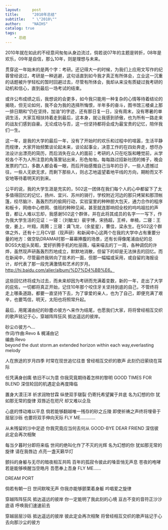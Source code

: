 ```yaml
---
layout:     post
title:      "2010年总结"
subtitle:   " \"2010\""
author:     "NAIHS"
catalog: true
tags:
    - 总结
---
```


2010年就在如此的不经意间匆匆从身边流过，倘若说07年的主题是转折，08年是欢乐，09年是自信，那么10年，则是理想与未来。

贯穿这一年始末的是两个字：考研。还记得大一的时候，为我们上应用文写作的纪蓉曾经说过，考研是一种逃避，这句话直到如今我才真正有所体会，立业这一沉重的话题被升学轻松的暂时回避过去，尽管有所体会，我却从来没有质疑过我考研的动机和信心，直到最后一场考试的结束。

或许公布成绩之后，我想说的会更多，如今我只能用一种复杂的心情等待着结论的揭晓，但无论如何，我不会为我的选择所悔恨，半年多的奋斗，图书馆三楼桌上那一排日期和“仍在坚持，加油”的字迹，还有那日复一日，没有周末，没有寒暑的单调生活，大家互相扶持着走到最后，这本身，就让我感到骄傲，也为所有一路走来的战友们感到自豪。无论成功与否，这一份坚持都将会成为最宝贵的记忆，陪伴我们一生。

这一年，是我的大学的最后一年，没有了开始时的欢乐和过程中的喧嚣，生活平静而规律，大家开始频繁谈论起未来，谈论起事业，决意工作的在四处奔走，想尽办法设计出漂亮的简历，而后消失在众人的面前；考研的人只在吃饭和睡觉前，从学校各个不为人所注意的角落里钻出来，形色匆匆。每每路过招新社团的摊子，晚会发票的门口，多数人都会看一眼，而后开始感慨自己当年的日子，一些人遗憾过往，一些人无欲无求，而剩下那些人，则忐忑地遥望着地平线的方向，期盼而又不安地等待着明天的到来。

公平的说，我的大学生涯是充实的，502这一团体在我们每个人的心中都留下了太多值得回忆的记忆，扬州、宜兴、苏州的骑行，学校附近河边的那只烤架和那顶帐篷，绞尽脑汁、轰轰烈烈的偷网行动，实验室里的种种胆大包天，通力合作的程序和板卡，网络中心修网、值班的种种见闻，甚至就连那响彻全校的呜呜祖拉的声音，都让人难以忘却，我感谢502这个群体，并在此将其成员的名字一一写下，作为我大学生活的见证：一寝：（刘敏龙）裴宇博，宋扬超，王梓，单楠，二寝：王俊，姜上，叶翔，周腾；三寝：龚飞龙，（余星星），曹佳，梁永生。在502这个群体之外，还有十三月CV部（现声研）和新闻中心这两个在我的大学中占有重要分量的地方：做空轨DRAMA时那一幕幕捧腹的场景，还有长得像尾浦由纪的总BOSS大姐头吴暇，爱好折腾手机的杜丽薇，喵来喵去的丁一周，各种调侃的许烨，虽然现声研轰轰烈烈地成立，默默地消散，但留下的却是无法抹去的回忆。而在新闻中，尽管最终我转向了技术的一面，但那一幅幅或采用，或自留的海报设计，却代表了那一段充满激情和艺术的岁月。http://hi.baidu.com/alier/album/%D7%D4%BB%E6。

这些回忆终将成为过去，而未来却因为考研而充满着变数，新的一年，走出了大学的庇佑，一切都将真正开始，记住10年那个咬住牙关坚持到底的自己，不管终将走上哪条道路，都要一直坚持下去，为了挚爱的亲人，也为了自己，即便充满了艰辛，也要笃信，明天，太阳也将照常升起。

最后，用尾浦由纪的砂塵の彼方へ来作为结尾，也愿我们大家，将将曾经相互交织的歌声铭记于心，穿越阵阵狂风 抵达遥远的彼岸。

砂尘の彼方へ…  
作词/作曲:Revo & 梶浦由记  
编曲:Revo  
beyond the dust storm.an extended horizon 
within each way,everlasting melody 

人在旅途的岁月四季
时常在现世追忆往昔
曾经相互交织的歌声
此刻仍旧萦绕在耳际

任凭满身创痍 依旧不以为意
你我究竟期待着怎样的黎明
GOOD TIMES FOR BLEND
深信轮回的机遇定会再度降临

置身大漠汪洋 祈求润物甘霖
纵使双手皲裂 仍寄托希望翼于井底
名为幻想的你 犹如那无常的旋律
双唇近在咫尺 却又难以企及

心底的悸动难以平息
倘若能够翻越唯一残存的砂之丘陵
即使祈祷之声终将埋骨于层层沙砾
也要将双手伸向天际
FLY ME…………

从未残留的沙中足迹
你我究竟应当何去何从
GOOD-BYE DEAR FRIEND
深信彼此定会再次相聚

每当夕暮时分即将来临
世间的绝叫化作了不灭的光辉
名为幻想的你 犹如那无常的旋律
请在我唇边 点亮一盏天籁华灯

颤抖的身躯与无尽的暗夜相互共鸣
百年的孤寂令彼此的嗓音悄无声息
苍夜的咆哮若是能够唤醒当空皓月
吾愿奉上吾身
FLY ME……

DREAM PORT

倘若有朝一日
世间默唉无声
你我亦能够颤栗着身躯
吟唱爱之旋律

穿越阵阵狂风 抵达遥远的彼岸
你一定能明了我此刻的心境
亘古不变的音符正沙沙底语
呼唤我们速速前去

穿越层层沙砾 抵达遥远的彼岸
彼此定会再次相聚
将曾经相互交织的歌声铭记于心
去向那沙尘的彼方